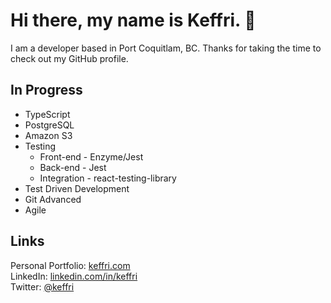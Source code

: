 <h1>Hi there, my name is Keffri. 👋</h1>

I am a developer based in Port Coquitlam, BC. Thanks for taking the time to check out my GitHub profile.

<h2>In Progress</h2>

<ul>
  <li>TypeScript</li>
  <li>PostgreSQL</li>
  <li>Amazon S3</li>
  <li>Testing
    <ul>
      <li>Front-end - Enzyme/Jest</li>
      <li>Back-end - Jest</li>
      <li>Integration - react-testing-library</li>
    </ul>
  </li>
  <li>Test Driven Development</li>
  <li>Git Advanced</li>
  <li>Agile</li>  
</ul>


<h2>Links</h2>
Personal Portfolio: <a href="https://keffri.com" target="_blank">keffri.com</a>
<br>
LinkedIn: <a href="https://www.linkedin.com/in/keffri/" target="_blank">linkedin.com/in/keffri</a>
<br>
Twitter: <a href="https://twitter.com/keffri">@keffri</a>

<!--
**keffri/keffri** is a ✨ _special_ ✨ repository because its `README.md` (this file) appears on your GitHub profile.

Here are some ideas to get you started:

- 🔭 I’m currently working on ...
- 🌱 I’m currently learning ...
- 👯 I’m looking to collaborate on ...
- 🤔 I’m looking for help with ...
- 💬 Ask me about ...
- 📫 How to reach me: ...
- 😄 Pronouns: ...
- ⚡ Fun fact: ...
-->
